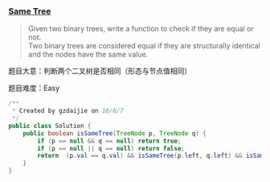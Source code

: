 ### [Same Tree](https://leetcode.com/problems/same-tree/)

> Given two binary trees, write a function to check if they are equal or not. <br/>
> Two binary trees are considered equal if they are structurally identical and the nodes have the same value.

题目大意：判断两个二叉树是否相同（形态与节点值相同）

题目难度：Easy

```java
/**
 * Created by gzdaijie on 16/6/7
 */
public class Solution {
    public boolean isSameTree(TreeNode p, TreeNode q) {
        if (p == null && q == null) return true;
        if (p == null || q == null) return false;
        return  (p.val == q.val) && isSameTree(p.left, q.left) && isSameTree(p.right, q.right);
    }
}
```